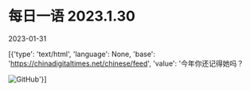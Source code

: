 # 每日一语 2023.1.30

2023-01-31

[{'type': 'text/html', 'language': None, 'base': 'https://chinadigitaltimes.net/chinese/feed', 'value': '今年你还记得她吗？

![GitHub](https://chinadigitaltimes.net/chinese/files/2023/01/1.30.jpg)'}]